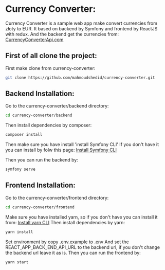 # Currency Converter:
Currency Converter is a sample web app make convert currencies from złoty to EUR.
It based on backend by Symfony and frontend by ReactJS with redux.
And the backend get the currencies from: [CurrencyConverterApi.com](https://www.currencyconverterapi.com/)

## First of all clone the project:
First make clone from currency-converter:
```bash
git clone https://github.com/mahmoudshedid/currency-converter.git
```
## Backend Installation:
Go to the currency-converter/backend directory:
```bash
cd currency-converter/backend
```
Then install dependencies by composer:
```bash
composer install
```
Then make sure you have install 'install Symfony CLI'
If you don't have it you can install by folw this page:
[Install Symfony CLI](https://symfony.com/download)

Then you can run the backend by:
```bash
symfony serve
```
## Frontend Installation:
Go to the currency-converter/frontend directory:
```bash
cd currency-converter/frontend
```
Make sure you have installed yarn, so if you don't have you can install it from:
[Install yarn CLI](https://classic.yarnpkg.com/en/docs/install#debian-stable)
Then install dependencies by yarn:
```bash
yarn install
```
Set environment by copy .env.example to .env
And set the REACT_APP_BACK_END_API_URL to the backend url, if you don't change the backend url leave it as is.
Then you can run the frontend by:
```bash
yarn start
```
